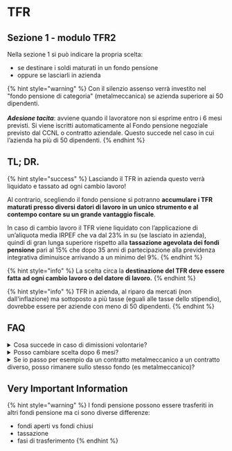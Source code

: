 # TFR

## Sezione 1 - modulo TFR2

Nella sezione 1 si può indicare la propria scelta:

* se destinare i soldi maturati in un fondo pensione
* oppure se lasciarli in azienda

{% hint style="warning" %}
Con il silenzio assenso verrà investito nel "fondo pensione di categoria" (metalmeccanica) se azienda superiore ai 50 dipendenti.\
\
_**Adesione tacita**_: avviene quando il lavoratore non si esprime entro i 6 mesi previsti. Si viene iscritti automaticamente al Fondo pensione negoziale previsto dal CCNL o contratto aziendale. Questo succede nel caso in cui l’azienda ha più di 50 dipendenti.
{% endhint %}

## TL; DR.

{% hint style="success" %}
Lasciando il TFR in azienda questo verrà liquidato e tassato ad ogni cambio lavoro!

Al contrario, scegliendo il fondo pensione si potranno **accumulare i TFR maturati presso diversi datori di lavoro in un unico strumento e al contempo contare su un grande vantaggio fiscale**.

In caso di cambio lavoro il TFR viene liquidato con l’applicazione di un’aliquota media IRPEF che va dal 23% in su (se lasciato in azienda), quindi di gran lunga superiore rispetto alla **tassazione agevolata dei fondi pensione** pari al 15% che dopo 35 anni di partecipazione alla previdenza integrativa diminuisce arrivando a un minimo del 9%.
{% endhint %}

{% hint style="info" %}
La scelta circa la **destinazione del TFR deve essere fatta ad ogni cambio lavoro o del datore di lavoro.**
{% endhint %}

{% hint style="info" %}
TFR in azienda, al riparo da mercati (non dall'inflazione) ma sottoposto a più tasse (eguali alle tasse dello stipendio), dovrebbe essere per aziende con meno di 50 dipendenti.
{% endhint %}

## FAQ

<details>

<summary>Cosa succede in caso di dimissioni volontarie?</summary>

* non è possibile recuperare la NASPI (indennità mensile di disoccupazione)
* il TFR spetta sempre al dipendente (se non riesce l'azienda, allora tocca all'INPS \[buona fortuna])

</details>

<details>

<summary>Posso cambiare scelta dopo 6 mesi?</summary>

Il lavoratore può in qualsiasi momento decidere, **per il TFR maturando,** di aderire al fondo pensione compilando il modulo TFR2.

</details>

<details>

<summary>Se io passo per esempio da un contratto metalmeccanico a un contratto diverso, posso rimanere sullo stesso fondo (es metalmeccanico)?</summary>

Se cambi contratto hai tre scelte:&#x20;

* puoi riscuotere tutto subito (attento: paghi tasse alte (23%), inoltre perdi l'anzianità di iscrizione ai Fondi Pensione)
* lasci che il fondo metalmeccanico prosegua tranquillamente e lo riscuoti in un secondo momento oppure al momento del pensionamento (informati bene sulle relative regole)
* trasferisci il fondo metalmeccanico nel fondo del nuovo settore lavorativo

</details>

## Very Important Information

{% hint style="warning" %}
I fondi pensione possono essere trasferiti in altri fondi pensione ma ci sono diverse differenze:

* fondi aperti vs fondi chiusi
* tassazione
* fasi di trasferimento
{% endhint %}

